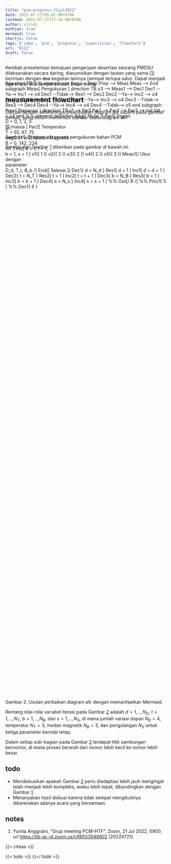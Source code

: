 ```yaml
---
title: "pcm-progress-21jul2022"
date: 2022-07-21T05:01:00+0700
lastmod: 2022-07-21T17:38:00+0700
author: viridi
mathjax: true
mermaid: true
chartjs: false
tags: ['idea', 'pcm', 'progress', 'supervision', 'flowchart']
url: "0122"
draft: false
---
```

Kembali presetentasi kemajuan pengerjaan desertasi seorang PMDSU dilaksanakan secara daring, diasumsikan dengan tautan yang sama [[1](#r01)] beririsan dengan <s>dua</s> kegiatan lainnya (sempat terlupa satu). Dapat menjadi <s>tiga</s> empat bila sampai setelah break siang.


## measurement flowchart
Dari pertemuan sebelumnya disampaikan diagram alir seperti pada gambar berikut, yang belum memenuhi standar suatu diagram alir.

![](/bugx/img/idea/pcm/flowchart-to-be-fixed.jpg)

Gambar <a name='fig1'>1</a>. Diagram alir proses pengukuran bahan PCM

Koreksi dari Gambar [1](#fig1) diberikan pada gambar di bawah ini.

<div class="mermaid" style="position: relative; top: -230px; height: 1690px;">
  flowchart TB
    %% element use
    Beg --> Prep
    Prep --> Meas
    Meas --> End
    subgraph Meas[ Pengukuran ]
      direction TB
      o3 --> Meas1 --> Dec1
      Dec1 --Ya--> Inc1 --> o4
      Dec1 --Tidak--> Res1 --> Dec2
      Dec2 --Ya--> Inc2 --> o4
      Dec2 --Tidak--> Res2 --> Dec3
      Dec3 --Ya--> Inc3 --> o4
      Dec3 --Tidak--> Res3 --> Dec4
      Dec4 --Ya--> Inc4 --> o4
      Dec4 --Tidak--> o5
    end
    subgraph Prep[ Preparasi ]
      direction TB
      o1 --> Par1
      Par1 --> Par2 --> Par3 --> Init
      Init --> o2
    end
    %% element definition
    Beg([ Mulai ])
    Par1[ Dopan<br>D = 0, 1, 2, 5<br>% massa ]
    Par2[ Temperatur<br>T = 55, 67, 75<br>degC ]
    Par3[ Medan Magnetik<br>B = 0, 142, 234<br>mT ]
    Init[ d = 1, t = 1,<br>b = 1, s = 1 ]
    o1(( 1 ))
    o2(( 2 ))
    o3(( 2 ))
    o4(( 2 ))
    o5(( 3 ))
    Meas1[/ Ukur dengan<br>parameter<br> D_d, T_t, B_b /]
    End([ Selesai ])
    Dec1{ d < N_d }
    Res1[ d = 1 ]
    Inc1[ d = d + 1 ]
    Dec2{ t < N_T }
    Res2[ t = 1 ]
    Inc2[ t = t + 1 ]
    Dec3{ b < N_B }
    Res3[ b = 1 ]
    Inc3[ b = b + 1 ]
    Dec4{ s < N_s }
    Inc4[ s = s + 1 ]
    %% Out[/ R /]
    %% Proc1[ 5 ]
    %% Dec1{ 6 }
</div>

Gambar <a name='fig2'>2</a>. Usulan perbaikan diagram alir dengan memanfaatkan Mermaid.

Rentang nilai-nilai variabel iterasi pada Gambar [2](#fig2) adalah $d = 1, .., N_D$, $t = 1, .., N_T$, $b = 1, .., N_B$, dan $s = 1, .., N_S$, di mana jumlah variasi dopan $N_D = 4$, temperatur $N_T = 3$, medan magnetik $N_B = 3$, dan pengulangan $N_S$ untuk ketiga parameter bernilai tetap.

Dalam setiap sub-bagian pada Gambar [2](#fig2) terdapat titik sambungan bernomor, di mana proses berarah dari nomor lebih kecil ke nomor lebih besar.


## todo
+ Mendiskusikan apakah Gambar [2](#fig2) perlu diadaptasi lebih jauh mengingat telah menjadi lebih kompleks, walau lebih tepat, dibandingkan dengan Gambar [1](#fig1).
+ Menanyakan hasil diskusi karena tidak sempat mengikutinya dikarenakan adanya acara yang bersamaan.


## notes
1. <a name='r01'></a>Yunita Anggraini, "Grup meeting PCM-HTF", Zoom, 21 Jul 2022, 0900, url <https://itb-ac-id.zoom.us/j/96553048602> [20220721].

{{< citeas >}}

{{< todo >}}
{{</ todo >}}